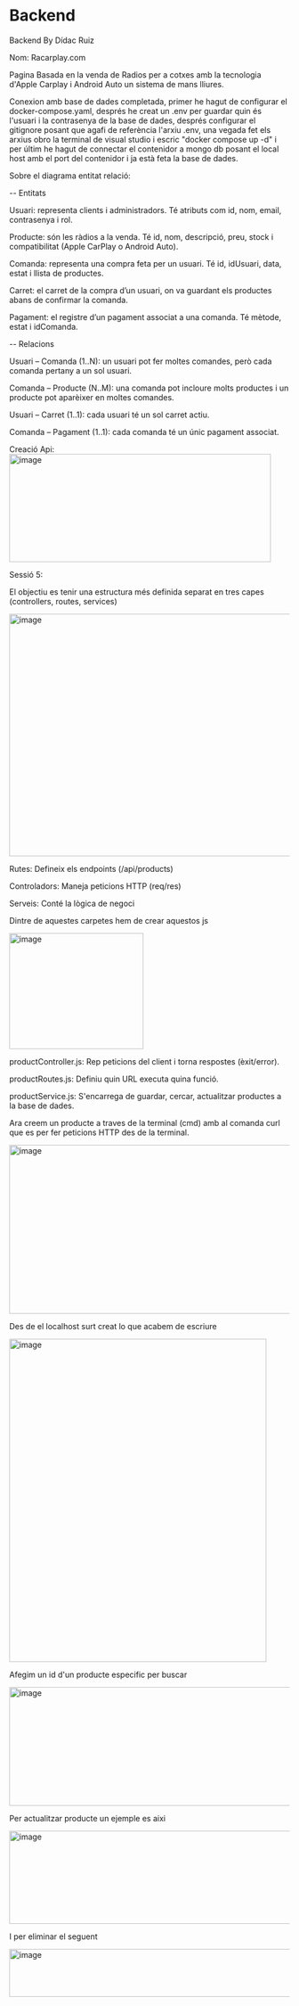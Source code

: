 # Backend
Backend By Dídac Ruiz

Nom: Racarplay.com

Pagina Basada en la venda de Radios per a cotxes amb la tecnologia d'Apple Carplay i Android Auto un sistema de mans lliures.

Conexion amb base de dades completada, primer he hagut de configurar el docker-compose.yaml, després he creat un .env per guardar quin és l'usuari i la contrasenya de la base de dades, després configurar el gitignore posant que agafi de referència l'arxiu .env, una vegada fet els arxius obro la terminal de visual studio i escric "docker compose up -d" i per últim he hagut de connectar el contenidor a mongo db posant el local host amb el port del contenidor i ja està feta la base de dades.

Sobre el diagrama entitat relació: 

-- Entitats

Usuari: representa clients i administradors. Té atributs com id, nom, email, contrasenya i rol.

Producte: són les ràdios a la venda. Té id, nom, descripció, preu, stock i compatibilitat (Apple CarPlay o Android Auto).

Comanda: representa una compra feta per un usuari. Té id, idUsuari, data, estat i llista de productes.

Carret: el carret de la compra d’un usuari, on va guardant els productes abans de confirmar la comanda.

Pagament: el registre d’un pagament associat a una comanda. Té mètode, estat i idComanda.

-- Relacions

Usuari – Comanda (1..N): un usuari pot fer moltes comandes, però cada comanda pertany a un sol usuari.

Comanda – Producte (N..M): una comanda pot incloure molts productes i un producte pot aparèixer en moltes comandes.

Usuari – Carret (1..1): cada usuari té un sol carret actiu.

Comanda – Pagament (1..1): cada comanda té un únic pagament associat.

Creació Api:
<img width="470" height="194" alt="image" src="https://github.com/user-attachments/assets/5755065c-8a83-45c6-a394-0e2b92b30e90" />

Sessió 5:

El objectiu es tenir una estructura més definida separat en tres capes (controllers, routes, services)

<img width="777" height="435" alt="image" src="https://github.com/user-attachments/assets/3f87f4fd-33fd-41ec-9d3c-4998a0b3db57" />

Rutes: Defineix els endpoints (/api/products)

Controladors: Maneja peticions HTTP (req/res)

Serveis: Conté la lògica de negoci

Dintre de aquestes carpetes hem de crear aquestos js

<img width="241" height="208" alt="image" src="https://github.com/user-attachments/assets/db276e63-5eb8-48f0-a8f9-602bb08c1115" />

productController.js: Rep peticions del client i torna respostes (èxit/error).

productRoutes.js: Definiu quin URL executa quina funció.

productService.js: S'encarrega de guardar, cercar, actualitzar productes a la base de dades.

Ara creem un producte a traves de la terminal (cmd) amb al comanda curl que es per fer peticions HTTP des de la terminal.

<img width="1451" height="303" alt="image" src="https://github.com/user-attachments/assets/c6caec9e-a4c5-4721-8d35-63aaff3696d8" />

Des de el localhost surt creat lo que acabem de escriure

<img width="462" height="580" alt="image" src="https://github.com/user-attachments/assets/96fbd91f-b37e-4e19-a344-8e64bfc6e913" />

Afegim un id d'un producte especific per buscar

<img width="1912" height="213" alt="image" src="https://github.com/user-attachments/assets/3586c6f9-e1c1-442b-b26d-cf571584916e" />

Per actualitzar producte un ejemple es aixi

<img width="1462" height="167" alt="image" src="https://github.com/user-attachments/assets/47b90157-6a99-41a5-9e43-c95918f3c335" />

I per eliminar el seguent

<img width="1336" height="86" alt="image" src="https://github.com/user-attachments/assets/1afc74ad-3d18-44d3-a10a-12eeab16a9d6" />






